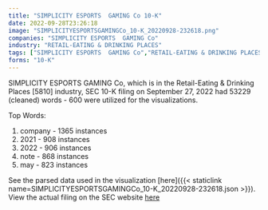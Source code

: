 ```yaml
---
title: "SIMPLICITY ESPORTS  GAMING Co 10-K"
date: 2022-09-28T23:26:18
image: "SIMPLICITYESPORTSGAMINGCo_10-K_20220928-232618.png"
companies: "SIMPLICITY ESPORTS  GAMING Co"
industry: "RETAIL-EATING & DRINKING PLACES"
tags: ["SIMPLICITY ESPORTS  GAMING Co","RETAIL-EATING & DRINKING PLACES","09-27-2022","10-K"]
forms: "10-K"
---
```

SIMPLICITY ESPORTS  GAMING Co, which is in the Retail-Eating & Drinking Places [5810] industry, SEC 10-K filing on September 27, 2022 had 53229 (cleaned) words - 600 were utilized for the visualizations.

Top Words:
1. company - 1365 instances
2. 2021 - 908 instances
3. 2022 - 906 instances
4. note - 868 instances
5. may - 823 instances


See the parsed data used in the visualization [here]({{< staticlink name=SIMPLICITYESPORTSGAMINGCo_10-K_20220928-232618.json >}}).  
View the actual filing on the SEC website [here](https://www.sec.gov/Archives/edgar/data/1708410/0001493152-22-026844.txt)